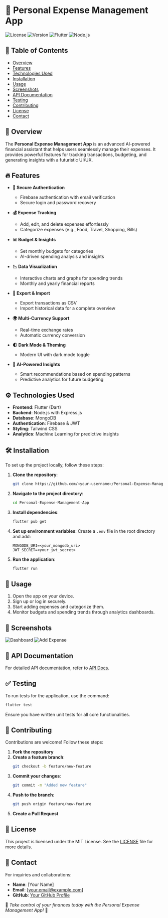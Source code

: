 # 🚀 Personal Expense Management App

![License](https://img.shields.io/badge/license-MIT-blue.svg)
![Version](https://img.shields.io/badge/version-1.0.0-green.svg)
![Flutter](https://img.shields.io/badge/Flutter-v3.10-blue)
![Node.js](https://img.shields.io/badge/Node.js-v18-green)

## 📌 Table of Contents
- [Overview](#overview)
- [Features](#features)
- [Technologies Used](#technologies-used)
- [Installation](#installation)
- [Usage](#usage)
- [Screenshots](#screenshots)
- [API Documentation](#api-documentation)
- [Testing](#testing)
- [Contributing](#contributing)
- [License](#license)
- [Contact](#contact)

## 🌟 Overview
The **Personal Expense Management App** is an advanced AI-powered financial assistant that helps users seamlessly manage their expenses. It provides powerful features for tracking transactions, budgeting, and generating insights with a futuristic UI/UX.

## 🔥 Features
- **🔑 Secure Authentication**
  - Firebase authentication with email verification
  - Secure login and password recovery

- **💰 Expense Tracking**
  - Add, edit, and delete expenses effortlessly
  - Categorize expenses (e.g., Food, Travel, Shopping, Bills)

- **📊 Budget & Insights**
  - Set monthly budgets for categories
  - AI-driven spending analysis and insights
  
- **📉 Data Visualization**
  - Interactive charts and graphs for spending trends
  - Monthly and yearly financial reports

- **📂 Export & Import**
  - Export transactions as CSV
  - Import historical data for a complete overview

- **🌍 Multi-Currency Support**
  - Real-time exchange rates
  - Automatic currency conversion

- **🌓 Dark Mode & Theming**
  - Modern UI with dark mode toggle

- **🧠 AI-Powered Insights**
  - Smart recommendations based on spending patterns
  - Predictive analytics for future budgeting

## ⚙️ Technologies Used
- **Frontend**: Flutter (Dart)
- **Backend**: Node.js with Express.js
- **Database**: MongoDB
- **Authentication**: Firebase & JWT
- **Styling**: Tailwind CSS
- **Analytics**: Machine Learning for predictive insights

## 🛠 Installation
To set up the project locally, follow these steps:

1. **Clone the repository**:
   ```bash
   git clone https://github.com/<your-username>/Personal-Expense-Management-App.git
   ```
2. **Navigate to the project directory**:
   ```bash
   cd Personal-Expense-Management-App
   ```
3. **Install dependencies**:
   ```bash
   flutter pub get
   ```
4. **Set up environment variables**:
   Create a `.env` file in the root directory and add:
   ```plaintext
   MONGODB_URI=<your_mongodb_uri>
   JWT_SECRET=<your_jwt_secret>
   ```
5. **Run the application**:
   ```bash
   flutter run
   ```

## 🚀 Usage
1. Open the app on your device.
2. Sign up or log in securely.
3. Start adding expenses and categorize them.
4. Monitor budgets and spending trends through analytics dashboards.

## 📸 Screenshots
![Dashboard](https://via.placeholder.com/600x300)
![Add Expense](https://via.placeholder.com/600x300)

## 📡 API Documentation
For detailed API documentation, refer to [API Docs](https://your-api-docs-link.com).

## ✅ Testing
To run tests for the application, use the command:
```bash
flutter test
```
Ensure you have written unit tests for all core functionalities.

## 🤝 Contributing
Contributions are welcome! Follow these steps:
1. **Fork the repository**
2. **Create a feature branch**:
   ```bash
   git checkout -b feature/new-feature
   ```
3. **Commit your changes**:
   ```bash
   git commit -m "Added new feature"
   ```
4. **Push to the branch**:
   ```bash
   git push origin feature/new-feature
   ```
5. **Create a Pull Request**

## 📜 License
This project is licensed under the MIT License. See the [LICENSE](LICENSE) file for more details.

## 📧 Contact
For inquiries and collaborations:
- **Name**: [Your Name]
- **Email**: [your.email@example.com]
- **GitHub**: [Your GitHub Profile](https://github.com/your-username)

🚀 _Take control of your finances today with the Personal Expense Management App!_ 🚀

